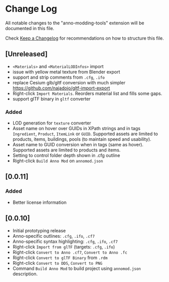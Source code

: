 # Change Log

All notable changes to the "anno-modding-tools" extension will be documented in this file.

Check [Keep a Changelog](http://keepachangelog.com/) for recommendations on how to structure this file.

## [Unreleased]

- `<Materials>` and `<MaterialLODInfos>` import
- issue with yellow metal texture from Blender export
- support and strip comments from `.cfg`, `.ifo`
- replace Cesium glb/gltf conversion with much simpler https://github.com/najadojo/gltf-import-export
- Right-click `Import Materials`. Reorders material list and fills some gaps.
- support glTF binary in `gltf` converter

### Added

- LOD generation for `texture` converter
- Asset name on hover over GUIDs in XPath strings and in tags `Ingredient`, `Product`, `ItemLink` or `GUID`.
  Supported assets are limited to products, items, buildings, pools (to maintain speed and usability).
- Asset name to GUID conversion when in tags (same as hover).
  Supported assets are limited to products and items.
- Setting to control folder depth shown in .cfg outline
- Right-click `Build Anno Mod` on `annomod.json`

## [0.0.11]

### Added

- Better license information

## [0.0.10]

- Initial prototyping release
- Anno-specific outlines: `.cfg`, `.ifo`, `.cf7`
- Anno-specific syntax highlighting: `.cfg`, `.ifo`, `.cf7`
- Right-click `Import from glTF` (targets: `.cfg`, `.ifo`)
- Right-click `Convert to Anno .cf7`, `Convert to Anno .fc`
- Right-click `Convert to glTF Binary` from `.rdm`
- Right-click `Convert to DDS`, `Convert to PNG`
- Command `Build Anno Mod` to build project using `annomod.json` description.
